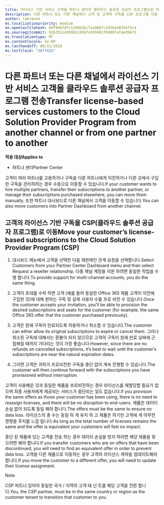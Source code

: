 ```yaml
---
title: 라이선스 기반 서비스 고객을 파트너 센터의 클라우드 솔루션 공급자 프로그램으로 이동 | 파트너 센터
description: 다른 파트너 또는 다른 채널에서 고객 및 고객의 구독을 CSP 프로그램 이동 합니다.
author: labrenne
ms.localizationpriority: medium
ms.openlocfilehash: 8df9bbfdfc1346b3bcfaa966fc292bea8354f3c4
ms.sourcegitcommit: 92629114d5081103bfe555081f69997af4ed56f2
ms.translationtype: MT
ms.contentlocale: ko-KR
ms.lasthandoff: 08/31/2018
ms.locfileid: "2877423"
---
```

# <a name="transfer-license-based-services-customers-to-the-cloud-solution-provider-program-from-another-channel-or-from-one-partner-to-another"></a><span data-ttu-id="128de-103">다른 파트너 또는 다른 채널에서 라이선스 기반 서비스 고객을 클라우드 솔루션 공급자 프로그램 전송</span><span class="sxs-lookup"><span data-stu-id="128de-103">Transfer license-based services customers to the Cloud Solution Provider Program from another channel or from one partner to another</span></span>

**<span data-ttu-id="128de-104">적용 대상</span><span class="sxs-lookup"><span data-stu-id="128de-104">Applies to</span></span>**

-  <span data-ttu-id="128de-105">파트너 센터</span><span class="sxs-lookup"><span data-stu-id="128de-105">Partner Center</span></span>

<span data-ttu-id="128de-106">고객이 여러 파트너를 고용하거나 구독을 다른 파트너에게 이전하거나 다른 곳에서 구입한 구독을 관리하려는 경우 수동으로 이동할 수 있습니다.</span><span class="sxs-lookup"><span data-stu-id="128de-106">If your customer wants to hire multiple partners, transfer their subscriptions to another partner, or manage their subscriptions purchased elsewhere, you can move them manually.</span></span> <span data-ttu-id="128de-107">또한 파트너 대시보드로 다른 채널에서 고객을 이동할 수 있습니다.</span><span class="sxs-lookup"><span data-stu-id="128de-107">You can also move customers into Partner Dashboard from another channel.</span></span>

## <a name="move-your-customers-license-based-subscriptions-to-the-cloud-solution-provider-program-csp"></a><span data-ttu-id="128de-108">고객의 라이선스 기반 구독을 CSP(클라우드 솔루션 공급자 프로그램)로 이동</span><span class="sxs-lookup"><span data-stu-id="128de-108">Move your customer’s license-based subscriptions to the Cloud Solution Provider Program (CSP)</span></span>

1. <span data-ttu-id="128de-109">대시보드 메뉴에서 고객을 선택한 다음 재판매인 관계 요청을 선택합니다.</span><span class="sxs-lookup"><span data-stu-id="128de-109">Select Customers from your Partner Center Dashboard menu and then select Request a reseller relationship.</span></span> <span data-ttu-id="128de-110">다중 채널 계정을 지원 하려면 동일한 작업을 수행 합니다.</span><span class="sxs-lookup"><span data-stu-id="128de-110">To provide support for multi-channel accounts, you do the same thing.</span></span>

2.  <span data-ttu-id="128de-111">고객이 초대를 수락 하면 고객 (예를 들어 동일한 Office 365 제품 고객이 이전에 구입한 것)에 대해 원하는 구독 및 실제 사용자 수를 프로 비전 수 있습니다.</span><span class="sxs-lookup"><span data-stu-id="128de-111">Once the customer accepts your invitation, you’ll be able to provision the desired subscriptions and seats for the customer (for example, the same Office 365 offer that the customer purchased previously).</span></span>

3. <span data-ttu-id="128de-112">고객은 원래 구독이 만료되도록 허용하거나 취소할 수 있습니다.</span><span class="sxs-lookup"><span data-stu-id="128de-112">The customer can either allow its original subscriptions to expire or cancel them.</span></span> <span data-ttu-id="128de-113">그러나 취소된 구독에 대해서는 환불이 되지 않으므로 고객의 구독이 원래 만료 날짜에 근접해질 때까지 기다리는 것이 가장 좋습니다.</span><span class="sxs-lookup"><span data-stu-id="128de-113">However, since there are no refunds on cancelled subscriptions, it’s best to wait until the customer’s subscriptions are near the natural expiration dates.</span></span>

4. <span data-ttu-id="128de-114">그러면 고객은 귀하가 프로비전한 구독을 중단 없이 계속 진행할 수 있습니다.</span><span class="sxs-lookup"><span data-stu-id="128de-114">The customer will then continue forward with the subscriptions you have provisioned without interruption.</span></span>


<span data-ttu-id="128de-115">고객이 사용해온 것과 동일한 제품을 프로비전하는 경우 라이선스를 재할당할 필요가 없으며 최종 사용자에게 제공되는 서비스가 중단되는 일도 없습니다.</span><span class="sxs-lookup"><span data-stu-id="128de-115">If you provision the same offers as those your customer has been using, there is no need to reassign licenses, and there will be no disruption to end-users.</span></span> <span data-ttu-id="128de-116">제품은 데이터 손실 없이 되도록 동일 해야 합니다.</span><span class="sxs-lookup"><span data-stu-id="128de-116">The offers must be the same to ensure no data loss.</span></span> <span data-ttu-id="128de-117">라이선스의 총 수는 동일 하 게 유지 하 고 제품은 하기만 고객에 게 아무런 영향을 주지를 느낌 됩니다.</span><span class="sxs-lookup"><span data-stu-id="128de-117">As long as the total number of licenses remains the same and the offer is equivalent your customers will feel no impact.</span></span>

<span data-ttu-id="128de-118">중단 된 제품에 있는 고객을 전송 하는 경우 데이터 손실을 방지 하려면 해당 제품을 찾으려면 해야 합니다.</span><span class="sxs-lookup"><span data-stu-id="128de-118">If you transfer customers who are on offers that have been discontinued, you will need to find an equivalent offer in order to prevent data loss.</span></span> <span data-ttu-id="128de-119">고객을 다른 제품으로 이동하는 경우 고객의 라이선스 계약을 업데이트해야 합니다.</span><span class="sxs-lookup"><span data-stu-id="128de-119">If you move the customer to a different offer, you will need to update their license assignment.</span></span>

>[!NOTE]
><span data-ttu-id="128de-120">CSP 파트너 있어야 동일한 국가 / 지역의 고객 테 넌 트를 해당 고객을 전환 합니다.</span><span class="sxs-lookup"><span data-stu-id="128de-120">You, the CSP partner, must be in the same country or region as the customer tenant to transition that customer to you.</span></span> 




